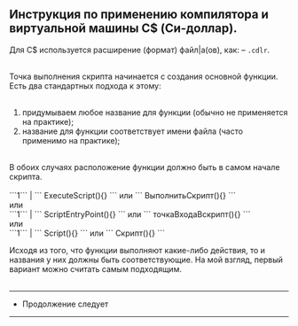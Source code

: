 Инструкция по применению компилятора и виртуальной машины C$ (Си-доллар).
-
Для C$ используется расширение (формат) файл|а(ов), как: – `.cdlr`.<br><br>

Точка выполнения скрипта начинается с создания основной функции. Есть два стандартных подхода к этому:<br>
<br>
1) придумываем любое название для функции (обычно не применяется на практике);<br>
2) название для функции соответствует имени файла (часто применимо на практике);<br>
<br>
В обоих случаях расположение функции должно быть в самом начале скрипта.<br>
<br>
```1``` | ``` ExecuteScript(){} ``` или ``` ВыполнитьСкрипт(){} ``` <br>
или <br>
```1``` | ``` ScriptEntryPoint(){} ``` или  ``` точкаВходаВскрипт(){} ``` <br>
или<br>
```1``` | ``` Script(){} ``` или ``` Скрипт(){} ``` <br>

Исходя из того, что функции выполняют какие-либо действия, то и названия у них должны быть соответствующие. На мой взгляд, первый вариант можно считать самым подходящим. <br>
<br>

---------------------
* Продолжение следует
---------------------
